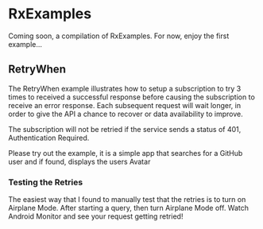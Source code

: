 # RxExamples
Coming soon, a compilation of RxExamples.  For now, enjoy the first example...

## RetryWhen
The RetryWhen example illustrates how to setup a subscription to try 3 times to received a successful response before causing the subscription to receive an error response.  Each subsequent request will wait longer, in order to give the API a chance to recover or data availability to improve.

The subscription will not be retried if the service sends a status of 401, Authentication Required.

Please try out the example, it is a simple app that searches for a GitHub user and if found, displays the users Avatar

### Testing the Retries
The easiest way that I found to manually test that the retries is to turn on Airplane Mode.  After starting a query, then turn Airplane Mode off.  Watch Android Monitor and see your request getting retried!
